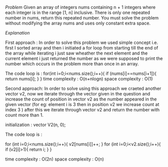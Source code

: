 *Problem*
Given an array of integers nums containing n + 1 integers where each integer is in the range [1, n] inclusive.
There is only one repeated number in nums, return this repeated number.
You must solve the problem without modifying the array nums and uses only constant extra space.


*Explanation*
  
First approach : In order to solve this problem we used simple concept i.e. first I sorted array and then i initiated a for loop from starting till the end of the array while iterating i just saw wheather the next element and the current element i just returned the number as we were supposed to print the number which occurs in the problem more than once in an array.

The code loop is :
  for(int i=0;i<nums.size();i++){
            if (nums[i]==nums[i+1]){
                return nums[i];
            }
        }
time complexity : O(n+nlogn)
space complexity : O(1)


Second approach: In order to solve using this approach we craeted another vector v2, now we iterate through the vector given in the question and increase the count of position in vector v2 as the number appeared in the given vector (for eg: element i is 3 then in  position v2 we increase count at index 3 ) after this we iterate through vector v2 and return the number with count more than 1.

initialization : vector<int> V2(n, 0);

The code loop is : 


  for (int i=0;i<nums.size();i++){
    v2[nums[i]]++;
  }
  for (int i=0;i<v2.size();i++){
    if (v2[i]>1){
      return i;
    }
  }
  
time complexity : O(2n)
space complexity : O(n)
